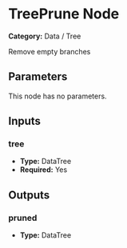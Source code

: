 
# TreePrune Node

**Category:** Data / Tree

Remove empty branches

## Parameters

This node has no parameters.

## Inputs


### tree
- **Type:** DataTree
- **Required:** Yes



## Outputs


### pruned
- **Type:** DataTree




